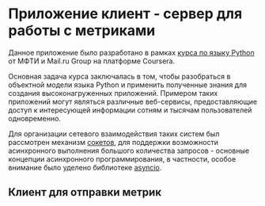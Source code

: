 # Приложение клиент - сервер для работы с метриками

Данное приложение было разработано в рамках [курса по языку Python](https://www.coursera.org/learn/programming-in-python) от МФТИ и Mail.ru Group на платформе Coursera. 

Основная задача курса заключалась в том, чтобы разобраться в объектной модели языка Python и применить полученные знания для создания высоконагруженных приложений. Примером таких приложений могут являться различные веб-сервисы, предоставляющие доступ к интересующей информации сотням и тысячам пользователей одновременно. 

Для организации сетевого взаимодействия таких систем был рассмотрен механизм [сокетов](https://docs.python.org/3/howto/sockets.html), для поддержки возможности асинхронного выполнения большого количества запросов - основные концепции асинхронного программирования, в частности, особое внимание было уделено библиотеке [asyncio](https://docs.python.org/3/library/asyncio.html).

## Клиент для отправки метрик
